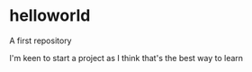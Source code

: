 # helloworld
A first repository

I'm keen to start a project as I think that's the best way to learn 
